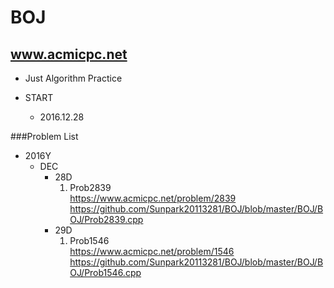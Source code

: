 BOJ
===

www.acmicpc.net </br> 
---------------------
- Just Algorithm Practice

- START </br>
  - 2016.12.28

###Problem List
- 2016Y
  - DEC
    - 28D
      1. Prob2839 </br> https://www.acmicpc.net/problem/2839 </br> https://github.com/Sunpark20113281/BOJ/blob/master/BOJ/BOJ/Prob2839.cpp 
    - 29D
      1. Prob1546 </br> https://www.acmicpc.net/problem/1546 </br> https://github.com/Sunpark20113281/BOJ/blob/master/BOJ/BOJ/Prob1546.cpp


